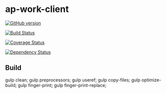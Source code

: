 # ap-work-client
[![GitHub version](https://badge.fury.io/gh/appirio-tech%2Fwork-app.svg)](http://badge.fury.io/gh/appirio-tech%2Fwork-app)

[![Build Status](https://travis-ci.org/appirio-tech/work-app.svg?branch=dev)](https://travis-ci.org/appirio-tech/work-app)

[![Coverage Status](https://coveralls.io/repos/appirio-tech/ap-work-client/badge.svg?branch=dev&t=s1nAzI)](https://coveralls.io/r/appirio-tech/ap-work-client?branch=dev)

[![Dependency Status](https://www.versioneye.com/user/projects/55d4acfb265ff60022000e13/badge.svg?style=flat)](https://www.versioneye.com/user/projects/55d4acfb265ff60022000e13)

## Build
gulp clean; gulp preprocessors; gulp useref; gulp copy-files; gulp optimize-build; gulp finger-print; gulp finger-print-replace;

